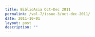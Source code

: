 ```yaml
---
title: BiblioAsia Oct–Dec 2011
permalink: /vol-7/issue-3/oct-dec-2011/
date: 2011-10-01
layout: post
description: ""
---
```

